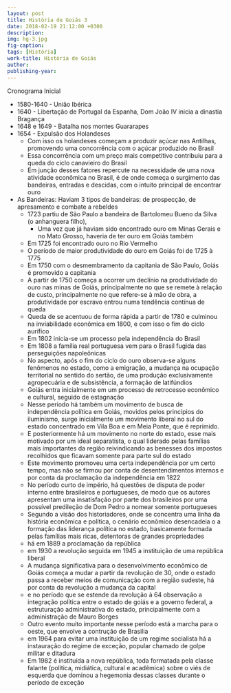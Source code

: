 ```yaml
---
layout: post
title: História de Goiás 3 
date: 2018-02-19 21:12:00 +0300
description: 
img: hg-3.jpg
fig-caption: 
tags: [História]
work-title: História de Goiás
author: 
publishing-year: 
---
```


Cronograma Inicial

* 1580-1640 - União Ibérica
* 1640 - Libertação de Portugal da Espanha, Dom João IV inicia a dinastia Bragança
* 1648 e 1649 - Batalha nos montes Guararapes
* 1654 - Expulsão dos Holandeses 
  * Com isso os holandeses começam a produzir açúcar nas Antilhas, promovendo uma concorrência com o açúcar produzido no Brasil
  * Essa concorrência com um preço mais competitivo contribuiu para a queda do ciclo canavieiro do Brasil
  * Em junção desses fatores repercute na necessidade de uma nova atividade econômica no Brasil, é de onde começa o surgimento das bandeiras, entradas e descidas, com o intuito principal de encontrar ouro
* As Bandeiras: Haviam 3 tipos de bandeiras: de prospecção, de apresamento e combate a rebeldes
  * 1723 partiu de São Paulo a bandeira de Bartolomeu Bueno da Silva (o anhanguera filho),
    * Uma vez que já haviam sido encontrado ouro em Minas Gerais e no Mato Grosso, haveria de ter ouro em Goiás também
  * Em 1725 foi encontrado ouro no Rio Vermelho
  * O período de maior produtividade do ouro em Goiás foi de 1725 à 1775
  * Em 1750 com o desmembramento da capitania de São Paulo, Goiás é promovido a capitania
  * A partir de 1750 começa a ocorrer um declínio na produtividade do ouro nas minas de Goiás, principalmente no que se remete à relação de custo, principalmente no que refere-se à mão de obra, a produtividade por escravo entrou numa tendência contínua de queda
  * Queda de se acentuou de forma rápida a partir de 1780 e culminou na inviabilidade econômica em 1800, e com isso o fim do ciclo aurífico
  * Em 1802 inicia-se um processo pela independência do Brasil
  * Em 1808 a família real portuguesa vem para o Brasil fugida das perseguições napoleônicas
  * No aspecto, após o fim do ciclo do ouro observa-se alguns fenômenos no estado, como a emigração, a mudança na ocupação territorial no sentido do sertão, de uma produção exclusivamente agropecuária e de subsistência, a formação de latifúndios
  * Goiás entra inicialmente em um processo de retrocesso econômico e cultural, seguido de estagnação
  * Nesse período há também um movimento de busca de independência política em Goiás, movidos pelos princípios do iluminismo, surge inicialmente um movimento liberal no sul do estado concentrado em Vila Boa e em Meia Ponte, que é reprimido. 
  * E posteriormente há um movimento no norte do estado, esse mais motivado por um ideal separatista, o qual liderado pelas famílias mais importantes da região reivindicando as benesses dos impostos recolhidos que ficavam somente para parte sul do estado
  * Este movimento promoveu uma certa independência por um certo tempo, mas não se firmou por conta de desentendimentos internos e por conta da proclamação da independência em 1822
  * No período curto de império, há questões de disputa de poder interno entre brasileiros e portugueses, de modo que os autores apresentam uma insatisfação por parte dos brasileiros por uma possível predileção de Dom Pedro a nomear somente portugueses
  * Segundo a visão dos historiadores, onde se concentra uma linha da história econômica e política,  o cenário econômico desencadeia o a formação das liderança política no estado, basicamente formada pelas famílias mais ricas, detentoras de grandes propriedades 
  * há em 1889 a proclamação da república
  * em 1930 a revolução seguida em 1945 a instituição de uma república liberal
  * A mudança significativa para o desenvolvimento econômico de Goiás começa a mudar a partir da revolução de 30, onde o estado passa a receber meios de comunicação com a região sudeste, há por conta da revolução a mudança da capital
  * e no período que se estende da revolução à 64 observação a integração política entre o estado de goiás e a governo federal, a estruturação administrativa do estado, principalmente com a administração de Mauro Borges
  * Outro evento muito importante nesse período está a marcha para o oeste, que envolve a contrução de Brasilia
  * em 1964 para evitar uma instituição de um regime socialista há a instauração do regime de exceção, popular chamado de golpe militar e ditadura
  * Em 1982 é instituída a nova república, toda formatada pela classe falante (política, midiática, cultural e acadêmica) sobre o viés de esquerda que dominou a hegemonia dessas classes durante o período de exceção
